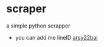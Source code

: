 # scraper
a simple python scrapper

- you can add me lineID [arsy22bai](http://line.me/ti/p~arsy22bai)
